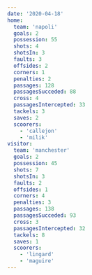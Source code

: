 ```yaml
---
date: '2020-04-18'
home:
  team: 'napoli'
  goals: 2
  possession: 55
  shots: 4
  shotsIn: 3
  faults: 3
  offsides: 2
  corners: 1
  penalties: 2
  passages: 128
  passagesSucceded: 88
  cross: 4
  passagesIntercepted: 33
  tackels: 3
  saves: 2
  scoorers:
    - 'callejon'
    - 'milik'
visitor:
  team: 'manchester'
  goals: 2
  possession: 45
  shots: 7
  shotsIn: 3
  faults: 2
  offsides: 1
  corners: 4
  penalties: 3
  passages: 138
  passagesSucceded: 93
  cross: 3
  passagesIntercepted: 32
  tackels: 8
  saves: 1
  scoorers:
    - 'lingard'
    - 'maguire'
---
```

